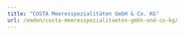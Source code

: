 ```yaml
---
title: "COSTA Meeresspezialitäten GmbH & Co. KG"
url: /emden/costa-meeresspezialitaeten-gmbh-und-co-kg/
---
```

